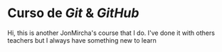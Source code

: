 # Curso de _Git_ & _GitHub_

Hi, this is another JonMircha's course that I do.
I've done it with others teachers but I always have something new to learn
